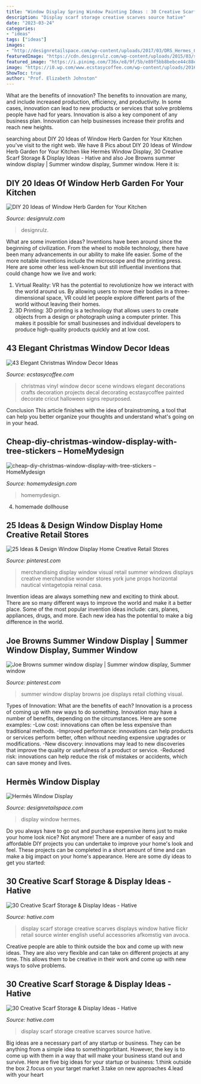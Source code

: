 ```yaml
---
title: "Window Display Spring Window Painting Ideas : 30 Creative Scarf Storage &amp; Display Ideas"
description: "Display scarf storage creative scarves source hative"
date: "2023-03-24"
categories:
- "ideas"
tags: ["ideas"]
images:
- "http://designretailspace.com/wp-content/uploads/2017/03/DRS_Hermes_02_2017_copyrights.jpg"
featuredImage: "https://cdn.designrulz.com/wp-content/uploads/2015/03/shelf-window_designrulz-5.jpg"
featured_image: "https://i.pinimg.com/736x/e8/9f/5b/e89f5bb8bebce44c88e30b9de5d62bd3.jpg"
image: "https://i0.wp.com/www.ecstasycoffee.com/wp-content/uploads/2016/10/a-great-Christmas-vinyl-scene.jpg"
ShowToc: true
author: "Prof. Elizabeth Johnston"
---
```



What are the benefits of innovation?
The benefits to innovation are many, and include increased production, efficiency, and productivity. In some cases, innovation can lead to new products or services that solve problems people have had for years. Innovation is also a key component of any business plan. Innovation can help businesses increase their profits and reach new heights.

	

		
searching about DIY 20 Ideas of Window Herb Garden for Your Kitchen you've visit to the right web. We have 8 Pics about DIY 20 Ideas of Window Herb Garden for Your Kitchen like Hermès Window Display, 30 Creative Scarf Storage &amp; Display Ideas - Hative and also Joe Browns summer window display | Summer window display, Summer window. Here it is:
		
    
## DIY 20 Ideas Of Window Herb Garden For Your Kitchen

<img loading=lazy src="https://cdn.designrulz.com/wp-content/uploads/2015/03/shelf-window_designrulz-5.jpg" onerror="this.onerror=null;this.src='https://tse3.mm.bing.net/th?id=OIP.CbkWNb_hiQbJron1_ULCJgHaLH&amp;pid=15.1';" alt="DIY 20 Ideas of Window Herb Garden for Your Kitchen">

_Source: designrulz.com_

>designrulz. 

	

What are some invention ideas?
Inventions have been around since the beginning of civilization. From the wheel to mobile technology, there have been many advancements in our ability to make life easier. Some of the more notable inventions include the microscope and the printing press. Here are some other less well-known but still influential inventions that could change how we live and work:
1) Virtual Reality: VR has the potential to revolutionize how we interact with the world around us. By allowing users to move their bodies in a three-dimensional space, VR could let people explore different parts of the world without leaving their homes.
2) 3D Printing: 3D printing is a technology that allows users to create objects from a design or photograph using a computer printer. This makes it possible for small businesses and individual developers to produce high-quality products quickly and at low cost.

    
## 43 Elegant Christmas Window Decor Ideas

<img loading=lazy src="https://i0.wp.com/www.ecstasycoffee.com/wp-content/uploads/2016/10/a-great-Christmas-vinyl-scene.jpg" onerror="this.onerror=null;this.src='https://tse3.mm.bing.net/th?id=OIP.tgRAucNjUuI2rnggjtSu1QHaJ4&amp;pid=15.1';" alt="43 Elegant Christmas Window Decor Ideas">

_Source: ecstasycoffee.com_

>christmas vinyl window decor scene windows elegant decorations crafts decoration projects decal decorating ecstasycoffee painted decorate cricut halloween signs repurposed. 

	

Conclusion
This article finishes with the idea of brainstroming, a tool that can help you better organize your thoughts and understand what's going on in your head.

    
## Cheap-diy-christmas-window-display-with-tree-stickers – HomeMydesign

<img loading=lazy src="https://homemydesign.com/wp-content/uploads/2019/12/cheap-diy-christmas-window-display-with-tree-stickers.jpg" onerror="this.onerror=null;this.src='https://tse1.mm.bing.net/th?id=OIP.aVXsZUJXrHamBFXJlwItmQHaJG&amp;pid=15.1';" alt="cheap-diy-christmas-window-display-with-tree-stickers – HomeMydesign">

_Source: homemydesign.com_

>homemydesign. 

	

4. homemade dollhouse

    
## 25 Ideas &amp; Design Window Display Home Creative Retail Stores

<img loading=lazy src="https://i.pinimg.com/736x/e8/9f/5b/e89f5bb8bebce44c88e30b9de5d62bd3.jpg" onerror="this.onerror=null;this.src='https://tse1.mm.bing.net/th?id=OIP.2fDxdWJM669t99J4DKYLGwHaLH&amp;pid=15.1';" alt="25 Ideas &amp; Design Window Display Home Creative Retail Stores">

_Source: pinterest.com_

>merchandising display window visual retail summer windows displays creative merchandise wonder stores york june props horizontal nautical vintagetopia reinal casa. 

	

Invention ideas are always something new and exciting to think about. There are so many different ways to improve the world and make it a better place. Some of the most popular invention ideas include: cars, planes, appliances, drugs, and more. Each new idea has the potential to make a big difference in the world.

    
## Joe Browns Summer Window Display | Summer Window Display, Summer Window

<img loading=lazy src="https://i.pinimg.com/originals/fb/2c/7b/fb2c7be491a70d386f14981096d223b4.jpg" onerror="this.onerror=null;this.src='https://tse4.mm.bing.net/th?id=OIP.XMCJ3Lp-0xKe0cXjSqH9IQHaLH&amp;pid=15.1';" alt="Joe Browns summer window display | Summer window display, Summer window">

_Source: pinterest.com_

>summer window display browns joe displays retail clothing visual. 

	

Types of Innovation: What are the benefits of each?
Innovation is a process of coming up with new ways to do something. Innovation may have a number of benefits, depending on the circumstances. Here are some examples: 
-Low cost: innovations can often be less expensive than traditional methods.
-Improved performance: innovations can help products or services perform better, often without needing expensive upgrades or modifications.
-New discovery: innovations may lead to new discoveries that improve the quality or usefulness of a product or service.
-Reduced risk: innovations can help reduce the risk of mistakes or accidents, which can save money and lives.

    
## Hermès Window Display

<img loading=lazy src="http://designretailspace.com/wp-content/uploads/2017/03/DRS_Hermes_02_2017_copyrights.jpg" onerror="this.onerror=null;this.src='https://tse4.mm.bing.net/th?id=OIP.tGi-17_0LUg1XlTywavP5wHaIf&amp;pid=15.1';" alt="Hermès Window Display">

_Source: designretailspace.com_

>display window hermes. 

	

Do you always have to go out and purchase expensive items just to make your home look nice? Not anymore! There are a number of easy and affordable DIY projects you can undertake to improve your home's look and feel. These projects can be completed in a short amount of time and can make a big impact on your home's appearance. Here are some diy ideas to get you started: 

    
## 30 Creative Scarf Storage &amp; Display Ideas - Hative

<img loading=lazy src="https://hative.com/wp-content/uploads/2015/03/scarf-storage-ideas/28-creative-scarf-storage-and-display-ideas.jpg" onerror="this.onerror=null;this.src='https://tse1.mm.bing.net/th?id=OIP.tHcBPHAZqT_1oE7QXYolywHaJ4&amp;pid=15.1';" alt="30 Creative Scarf Storage &amp; Display Ideas - Hative">

_Source: hative.com_

>display scarf storage creative scarves displays window hative flickr retail source winter english useful accessories afkomstig van avoca. 

	

Creative people are able to think outside the box and come up with new ideas. They are also very flexible and can take on different projects at any time. This allows them to be creative in their work and come up with new ways to solve problems.

    
## 30 Creative Scarf Storage &amp; Display Ideas - Hative

<img loading=lazy src="https://hative.com/wp-content/uploads/2015/03/scarf-storage-ideas/30-creative-scarf-storage-and-display-ideas.jpg" onerror="this.onerror=null;this.src='https://tse3.mm.bing.net/th?id=OIP.GIbrReSGU16JHtlc5XXOKwHaLw&amp;pid=15.1';" alt="30 Creative Scarf Storage &amp; Display Ideas - Hative">

_Source: hative.com_

>display scarf storage creative scarves source hative. 

	

Big ideas are a necessary part of any startup or business. They can be anything from a simple idea to somethingorbitant. However, the key is to come up with them in a way that will make your business stand out and survive. Here are five big ideas for your startup or business: 1.think outside the box 2.focus on your target market 3.take on new approaches 4.lead with your heart 
